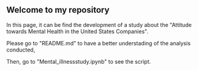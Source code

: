 ## Welcome to my repository

In this page, it can be find the development of a study about the "Attitude towards Mental Health in the United States Companies".

Please go to "README.md" to have a better understading of the analysis conducted,

Then, go to "Mental_illnessstudy.ipynb" to see the script.






